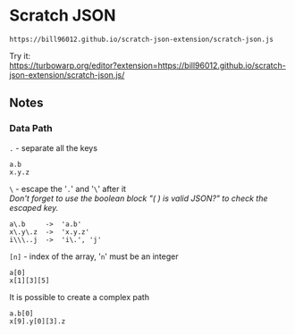 # Scratch JSON

 `https://bill96012.github.io/scratch-json-extension/scratch-json.js`  
  
 Try it:  
 <https://turbowarp.org/editor?extension=https://bill96012.github.io/scratch-json-extension/scratch-json.js/>

## Notes

### Data Path

 `.` - separate all the keys

 ```text
 a.b
 x.y.z
 ```

 `\` - escape the '`.`' and '`\`' after it  
 *Don't forget to use the boolean block "( ) is valid JSON?" to check the escaped key.*

```text
a\.b     ->  'a.b'
x\.y\.z  ->  'x.y.z'
i\\\..j  ->  'i\.', 'j'
```

 `[n]` - index of the array, '`n`' must be an integer

```text
a[0]
x[1][3][5]
```

 It is possible to create a complex path

```text
a.b[0]
x[9].y[0][3].z
```
